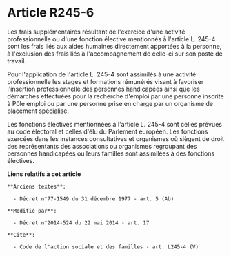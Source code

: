 # Article R245-6

Les frais supplémentaires résultant de l'exercice d'une activité professionnelle ou d'une fonction élective mentionnés à
l'article L. 245-4 sont les frais liés aux aides humaines directement apportées à la personne, à l'exclusion des frais liés à
l'accompagnement de celle-ci sur son poste de travail. 

Pour l'application de l'article L. 245-4 sont assimilés à une activité professionnelle les stages et formations rémunérés
visant à favoriser l'insertion professionnelle des personnes handicapées ainsi que les démarches effectuées pour la recherche
d'emploi par une personne inscrite à Pôle emploi ou par une personne prise en charge par un organisme de placement
spécialisé. 

Les fonctions électives mentionnées à l'article L. 245-4 sont celles prévues au code électoral et celles d'élu du Parlement
européen. Les fonctions exercées dans les instances consultatives et organismes où siègent de droit des représentants des
associations ou organismes regroupant des personnes handicapées ou leurs familles sont assimilées à des fonctions électives.

**Liens relatifs à cet article**

	**Anciens textes**:

	  - Décret n°77-1549 du 31 décembre 1977 - art. 5 (Ab)

	**Modifié par**:

	  - Décret n°2014-524 du 22 mai 2014 - art. 17

	**Cite**:

	  - Code de l'action sociale et des familles - art. L245-4 (V)
